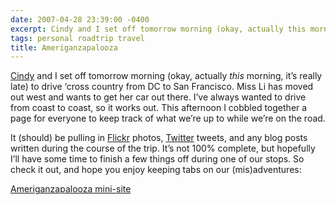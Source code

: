```yaml
---
date: 2007-04-28 23:39:00 -0400
excerpt: Cindy and I set off tomorrow morning (okay, actually this morning, it’s really late) to drive ‘cross country from DC to San Francisco.
tags: personal roadtrip travel
title: Ameriganzapalooza
---
```


[Cindy](http://cindyli.com/) and I set off tomorrow morning (okay, actually _this_ morning, it’s really late) to drive ‘cross country from DC to San Francisco. Miss Li has moved out west and wants to get her car out there. I’ve always wanted to drive from coast to coast, so it works out. This afternoon I cobbled together a page for everyone to keep track of what we’re up to while we’re on the road.

It (should) be pulling in [Flickr](http://flickr.com/) photos, [Twitter](http://www.twitter.com/) tweets, and any blog posts written during the course of the trip. It’s not 100% complete, but hopefully I’ll have some time to finish a few things off during one of our stops. So check it out, and hope you enjoy keeping tabs on our (mis)adventures:

[Ameriganzapalooza mini-site](/extras/roadtrip/)